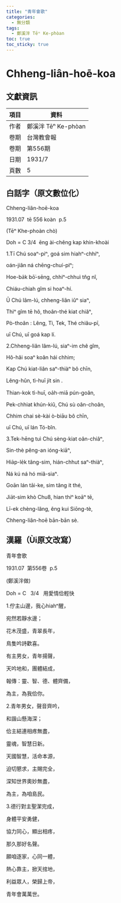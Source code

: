 ```yaml
---
title: "青年會歌"
categories:
  - 無分類
tags:
  - 鄭溪泮 Tēⁿ Ke-phòan
toc: true
toc_sticky: true
---
```


# Chheng-liân-hoē-koa

## 文獻資訊

| 項目 | 資料 |
|---|---|
| 作者 | 鄭溪泮 Tēⁿ Ke-phòan |
| 卷期 | 台灣教會報 |
| 卷期 | 第556期 |
| 日期 | 1931/7 |
| 頁數 | 5 |

## 白話字（原文數位化）

Chheng-liân-hoē-koa

1931.07  tē 556 koàn  p.5

(Tēⁿ Khe-phoàn chò)

Doh = C 3/4  ēng ài-chêng kap khin-khoài

1.Tī Chú soaⁿ-piⁿ, goá sim hiahⁿ-chhíⁿ,

oán-jiân ná chēng-chuí-piⁿ;

Hoe-ba̍k bō͘-sēng, chhiⁿ-chhuì tn̂g nî,

Chiáu-chiah gîm si hoaⁿ-hí.

Ū Chú lâm-lú, chheng-liân iûⁿ siaⁿ,

Thiⁿ gîm tē hô, thoân-thé kiat chiâⁿ,

Pò-thoân : Lêng, Tì, Tek, Thé chiâu-pī,

uī Chú, uī goá kap lí.

2.Chheng-liân lâm-lú, siaⁿ-im chê gîm,

Hô-hâi soaⁿ koân hái chhim;

Kap Chú kiat-liân saⁿ-thiàⁿ bô chīn,

Lêng-hûn, tì-huī ji̍t sin .

Thian-kok tì-huī, oa̍h-miā pún-goân,

Pek-chhiat khún-kiû, Chú sù oân-choân,

Chhim chai sè-kài ò-biāu bô chīn,

uī Chú, uī lán Tó-bîn.

3.Tek-hēng tuì Chú sèng-kiat oân-chiâⁿ,

Sin-thè pêng-an ióng-kiāⁿ,

Hia̍p-le̍k tâng-sim, hián-chhut saⁿ-thiàⁿ,

Ná kú ná hó miâ-siaⁿ.

Goān lán tāi-ke, sim tâng it thé,

Jia̍t-sim khò Chu8, hian thiⁿ koāⁿ tē,

Lī-ek chèng-lâng, êng kui Siōng-tè,

Chheng-liân-hoē bān-bān sè.

## 漢羅（Ùi原文改寫）

青年會歌

1931.07  第556卷  p.5

(鄭溪泮做)

Doh = C   3/4   用愛情佮輕快

1.佇主山邊，我心hiahⁿ醒，

宛然若靜水邊；

花木茂盛，青翠長年，

鳥隻吟詩歡喜。

有主男女，青年揚聲，

天吟地和，團體結成，

報傳：靈、智、德、體齊備，

為主，為我佮你。

2.青年男女，聲音齊吟，

和諧山懸海深；

佮主結連相疼無盡，

靈魂，智慧日新。

天國智慧，活命本源，

迫切懇求，主賜完全，

深知世界奧妙無盡，

為主，為咱島民。

3.德行對主聖潔完成，

身體平安勇健，

協力同心，顯出相疼，

那久那好名聲。

願咱逐家，心同一體，

熱心靠主，掀天捾地，

利益眾人，榮歸上帝，

青年會萬萬世。
